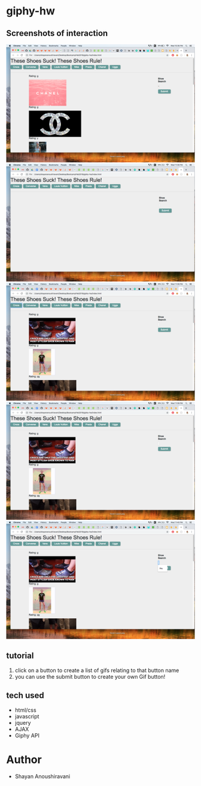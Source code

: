 # giphy-hw

## Screenshots of interaction

![image of game](assets/images/image5.png)
![image of game](assets/images/image4.png)
![image of game](assets/images/image3.png)
![image of game](assets/images/image2.png)
![image of game](assets/images/image1.png)


## tutorial
1. click on a button to create a list of gifs relating to that button name
2. you can use the submit button to create your own Gif button!

## tech used
* html/css
* javascript
* jquery
* AJAX
* Giphy API 


# Author
* Shayan Anoushiravani

